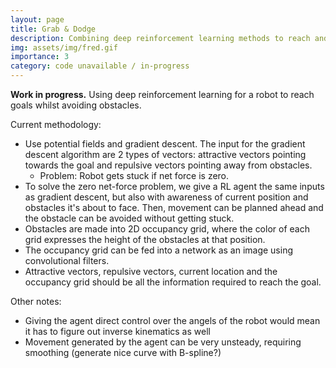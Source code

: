 ```yaml
---
layout: page
title: Grab & Dodge
description: Combining deep reinforcement learning methods to reach and grab targets while avoiding obstacles. (WIP)
img: assets/img/fred.gif
importance: 3
category: code unavailable / in-progress
---
```


**Work in progress.**
Using deep reinforcement learning for a robot to reach goals whilst avoiding obstacles.

Current methodology:
- Use potential fields and gradient descent. The input for the gradient descent algorithm are 2 types of vectors: attractive vectors pointing towards the goal and repulsive vectors pointing away from obstacles.
    - Problem: Robot gets stuck if net force is zero.
- To solve the zero net-force problem, we give a RL agent the same inputs as gradient descent, but also with awareness of current position and obstacles it's about to face. Then, movement can be planned ahead and the obstacle can be avoided without getting stuck.
- Obstacles are made into 2D occupancy grid, where the color of each grid expresses the height of the obstacles at that position.
- The occupancy grid can be fed into a network as an image using convolutional filters. 
- Attractive vectors, repulsive vectors, current location and the occupancy grid should be all the information required to reach the goal.

Other notes:
- Giving the agent direct control over the angels of the robot would mean it has to figure out inverse kinematics as well
- Movement generated by the agent can be very unsteady, requiring smoothing (generate nice curve with B-spline?)
